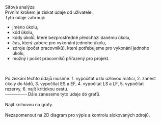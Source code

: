 Síťová analýza<br />
Prvním krokem je získat údaje od uživatele.<br />
Tyto údaje zahrnují: 
- jméno úkolu, 
- kód úkolu, 
- kódy úkolů, které bezprostředně předchází danému úkolu, 
- čas, který zabere pro vykonání jednoho úkolu, 
- zdroje (počet pracovníků), které potřebujeme pro vykonání jednoho úkolu,
- možný i počet pracovníků přiřazený pro projekt.
<br>
<br> 
Po získání těchto údajů musíme:
1. vypočítat uzlo uzlovou matici,
2. zanést úkoly do řádů,
3. vypočítat ES a EF,
4. vypočítat LS a LF,
5. vypočítat rezervy,
6. najít kritickou cestu.
<br>
-----------
Dále zaneseme tyto údaje do grafů.
<br>
<br>
Najít knihovnu na grafy.
<br>
<br>
Nezapomenout na 2D diagram pro výpis a kontrolu alokovaných zdrojů.

